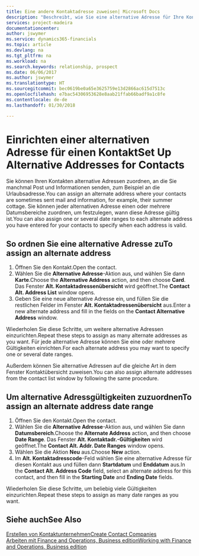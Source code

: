```yaml
---
title: Eine andere Kontaktadresse zuweisen| Microsoft Docs
description: "Beschreibt, wie Sie eine alternative Adresse für Ihre Kontakte zuweisen, an die Sie manchmal Informationen senden."
services: project-madeira
documentationcenter: 
author: jswymer
ms.service: dynamics365-financials
ms.topic: article
ms.devlang: na
ms.tgt_pltfrm: na
ms.workload: na
ms.search.keywords: relationship, prospect
ms.date: 06/06/2017
ms.author: jswymer
ms.translationtype: HT
ms.sourcegitcommit: bec0619be0a65e3625759e13d2866ac615d7513c
ms.openlocfilehash: e7bac54306953628e8aab21ffab66badf9a1c8fe
ms.contentlocale: de-de
ms.lasthandoff: 01/30/2018

---
```

# <a name="set-up-alternative-addresses-for-contacts"></a><span data-ttu-id="55aa2-103">Einrichten einer alternativen Adresse für einen Kontakt</span><span class="sxs-lookup"><span data-stu-id="55aa2-103">Set Up Alternative Addresses for Contacts</span></span>
<span data-ttu-id="55aa2-104">Sie können Ihren Kontakten alternative Adressen zuordnen, an die Sie manchmal Post und Informationen senden, zum Beispiel an die Urlaubsadresse.</span><span class="sxs-lookup"><span data-stu-id="55aa2-104">You can assign an alternate address where your contacts are sometimes sent mail and information, for example, their summer cottage.</span></span> <span data-ttu-id="55aa2-105">Sie können jeder alternativen Adresse einen oder mehrere Datumsbereiche zuordnen, um festzulegen, wann diese Adresse gültig ist.</span><span class="sxs-lookup"><span data-stu-id="55aa2-105">You can also assign one or several date ranges to each alternate address you have entered for your contacts to specify when each address is valid.</span></span>

## <a name="to-assign-an-alternate-address"></a><span data-ttu-id="55aa2-106">So ordnen Sie eine alternative Adresse zu</span><span class="sxs-lookup"><span data-stu-id="55aa2-106">To assign an alternate address</span></span>
1. <span data-ttu-id="55aa2-107">Öffnen Sie den Kontakt.</span><span class="sxs-lookup"><span data-stu-id="55aa2-107">Open the contact.</span></span>
2. <span data-ttu-id="55aa2-108">Wählen Sie die **Alternative Adresse**-Aktion aus, und wählen Sie dann **Karte**.</span><span class="sxs-lookup"><span data-stu-id="55aa2-108">Choose the **Alternative Address** action, and then choose **Card**.</span></span> <span data-ttu-id="55aa2-109">Das Fenster **Alt. Kontaktadressenübersicht** wird geöffnet.</span><span class="sxs-lookup"><span data-stu-id="55aa2-109">The **Contact Alt. Address List** window opens.</span></span>
3. <span data-ttu-id="55aa2-110">Geben Sie eine neue alternative Adresse ein, und füllen Sie die restlichen Felder im Fenster **Alt. Kontaktadressenübersicht** aus.</span><span class="sxs-lookup"><span data-stu-id="55aa2-110">Enter a new alternate address and fill in the fields on the **Contact Alternative Address** window.</span></span>

<span data-ttu-id="55aa2-111">Wiederholen Sie diese Schritte, um weitere alternative Adressen einzurichten.</span><span class="sxs-lookup"><span data-stu-id="55aa2-111">Repeat these steps to assign as many alternate addresses as you want.</span></span> <span data-ttu-id="55aa2-112">Für jede alternative Adresse können Sie eine oder mehrere Gültigkeiten einrichten.</span><span class="sxs-lookup"><span data-stu-id="55aa2-112">For each alternate address you may want to specify one or several date ranges.</span></span>

<span data-ttu-id="55aa2-113">Außerdem können Sie alternative Adressen auf die gleiche Art in dem Fenster Kontaktübersicht zuweisen.</span><span class="sxs-lookup"><span data-stu-id="55aa2-113">You can also assign alternate addresses from the contact list window by following the same procedure.</span></span>

## <a name="to-assign-an-alternate-address-date-range"></a><span data-ttu-id="55aa2-114">Um alternative Adressgültigkeiten zuzuordnen</span><span class="sxs-lookup"><span data-stu-id="55aa2-114">To assign an alternate address date range</span></span>
1. <span data-ttu-id="55aa2-115">Öffnen Sie den Kontakt.</span><span class="sxs-lookup"><span data-stu-id="55aa2-115">Open the contact.</span></span>
2. <span data-ttu-id="55aa2-116">Wählen Sie die **Alternative Adresse**-Aktion aus, und wählen Sie dann **Datumsbereich**.</span><span class="sxs-lookup"><span data-stu-id="55aa2-116">Choose the **Alternate Address** action, and then choose **Date Range**.</span></span> <span data-ttu-id="55aa2-117">Das Fenster **Alt. Kontaktadr.-Gültigkeiten** wird geöffnet.</span><span class="sxs-lookup"><span data-stu-id="55aa2-117">The **Contact Alt. Addr. Date Ranges** window opens.</span></span>
3. <span data-ttu-id="55aa2-118">Wählen Sie die Aktion **Neu** aus.</span><span class="sxs-lookup"><span data-stu-id="55aa2-118">Choose **New** action.</span></span>
4. <span data-ttu-id="55aa2-119">Im **Alt. Kontaktadresscode**-Feld wählen Sie eine alternative Adresse für diesen Kontakt aus und füllen dann **Startdatum** und **Enddatum** aus.</span><span class="sxs-lookup"><span data-stu-id="55aa2-119">In the **Contact Alt. Address Code** field, select an alternate address for this contact, and then fill in the **Starting Date** and **Ending Date** fields.</span></span>

<span data-ttu-id="55aa2-120">Wiederholen Sie diese Schritte, um beliebig viele Gültigkeiten einzurichten.</span><span class="sxs-lookup"><span data-stu-id="55aa2-120">Repeat these steps to assign as many date ranges as you want.</span></span>

## <a name="see-also"></a><span data-ttu-id="55aa2-121">Siehe auch</span><span class="sxs-lookup"><span data-stu-id="55aa2-121">See Also</span></span>
[<span data-ttu-id="55aa2-122">Erstellen von Kontaktunternehmen</span><span class="sxs-lookup"><span data-stu-id="55aa2-122">Create Contact Companies</span></span>](marketing-create-contact-companies.md)  
[<span data-ttu-id="55aa2-123">Arbeiten mit Finance and Operations, Business edition</span><span class="sxs-lookup"><span data-stu-id="55aa2-123">Working with Finance and Operations, Business edition</span></span>](ui-work-product.md)

